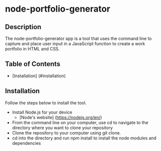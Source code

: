 # node-portfolio-generator

## Description

The node-portfolio-generator app is a tool that uses the command line to capture and place user input in a JavaScript function to create a work portfolio in HTML and CSS.

## Table of Contents

* [Installation] (#installation)

## Installation

Follow the steps below to install the tool.

* Install Node.js for your device
  * [Node's website] (https://nodejs.org/en/)
* From the command line on your computer, use cd to navigate to the directory where you want to clone your repository
* Clone the repository to your computer using git clone.
* cd into the directory and run npm install to install the node modules and dependencies